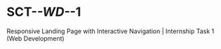 # SCT-_-WD-_-1
Responsive Landing Page with Interactive Navigation | Internship Task 1 (Web Development)
